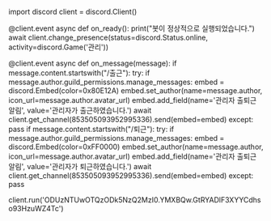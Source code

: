 import discord
client = discord.Client()

@client.event
async def on_ready():
    print("봇이 정상적으로 실행되었습니다.")
    await client.change_presence(status=discord.Status.online, activity=discord.Game('관리'))

@client.event
async def on_message(message):
    if message.content.startswith("/출근"):
        try:
            if message.author.guild_permissions.manage_messages:
                embed = discord.Embed(color=0x80E12A)
                embed.set_author(name=message.author, icon_url=message.author.avatar_url)
                embed.add_field(name='관리자 출퇴근 알림', value='관리자가 출근하였습니다.')
                await client.get_channel(853505093952995336).send(embed=embed)
        except:
            pass
    if message.content.startswith("/퇴근"):
        try:
            if message.author.guild_permissions.manage_messages:
                embed = discord.Embed(color=0xFF0000)
                embed.set_author(name=message.author, icon_url=message.author.avatar_url)
                embed.add_field(name='관리자 출퇴근 알림', value='관리자가 퇴근하였습니다.')
                await client.get_channel(853505093952995336).send(embed=embed)
        except:
            pass

client.run('ODUzNTUwOTQzODk5NzQ2MzI0.YMXBQw.GtRYADlF3XYYCdhso93HzuWZ4Tc')
